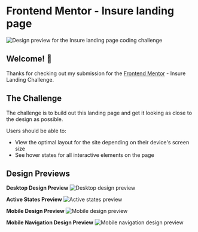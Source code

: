 # Frontend Mentor - Insure landing page

![Design preview for the Insure landing page coding challenge](./design/desktop-preview.jpg)

## Welcome! 👋

Thanks for checking out my submission for the [Frontend Mentor](https://www.frontendmentor.io) - Insure Landing Challenge.

## The Challenge

The challenge is to build out this landing page and get it looking as close to the design as possible.

Users should be able to:

- View the optimal layout for the site depending on their device's screen size
- See hover states for all interactive elements on the page

## Design Previews

**Desktop Design Preview**
![Desktop design preview](/design/desktop-design.jpg)

**Active States Preview**
![Active states preview](/design/active-states.jpg)

**Mobile Design Preview**
![Mobile design preview](/design/mobile-design.jpg)

**Mobile Navigation Design Preview**
![Mobile navigation design preview](/design/mobile-nav-design.jpg)
